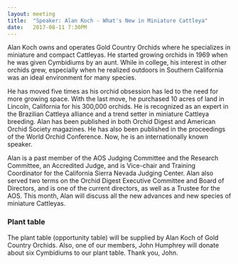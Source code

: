 ```yaml
---
layout: meeting
title:  "Speaker: Alan Koch - What's New in Miniature Cattleya"
date:   2017-08-11 7:30PM
---
```


Alan Koch owns and operates Gold Country Orchids where he specializes in
miniature and compact Cattleyas. He started growing orchids in 1969 when
he was given Cymbidiums by an aunt. While in college, his interest in
other orchids grew, especially when he realized outdoors in Southern
California was an ideal environment for many species.

He has moved five times as his orchid obsession has led to the need for
more growing space. With the last move, he purchased 10 acres of land in
Lincoln, California for his 300,000 orchids. He is recognized as an
expert in the Brazilian Cattleya alliance and a trend setter in
miniature Cattleya breeding. Alan has been published in both Orchid
Digest and American Orchid Society magazines. He has also been published
in the proceedings of the World Orchid Conference. Now, he is an
internationally known speaker.

Alan is a past member of the AOS Judging Committee and the Research
Committee, an Accredited Judge, and is Vice-chair and Training
Coordinator for the California Sierra Nevada Judging Center. Alan also
served two terms on the Orchid Digest Executive Committee and Board of
Directors, and is one of the current directors, as well as a Trustee for
the AOS. This month, Alan will discuss all the new advances and new
species of miniature Cattleyas.

### Plant table

The plant table (opportunity table) will be supplied by Alan Koch of
Gold Country Orchids. Also, one of our members, John Humphrey will donate
about six Cymbidiums to our plant table.  Thank you, John.